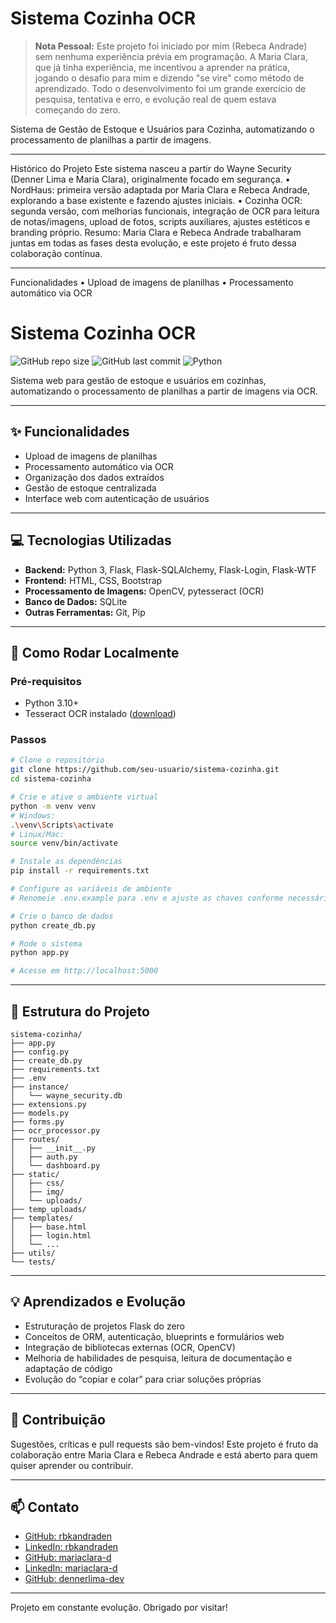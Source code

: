 # Sistema Cozinha OCR

> **Nota Pessoal:** Este projeto foi iniciado por mim (Rebeca Andrade) sem nenhuma experiência prévia em programação. A Maria Clara, que já tinha experiência, me incentivou a aprender na prática, jogando o desafio para mim e dizendo "se vire" como método de aprendizado. Todo o desenvolvimento foi um grande exercício de pesquisa, tentativa e erro, e evolução real de quem estava começando do zero.

Sistema de Gestão de Estoque e Usuários para Cozinha, automatizando o processamento de planilhas a partir de imagens.
________________________________________
Histórico do Projeto
Este sistema nasceu a partir do Wayne Security (Denner Lima e Maria Clara), originalmente focado em segurança.
•	NordHaus: primeira versão adaptada por Maria Clara e Rebeca Andrade, explorando a base existente e fazendo ajustes iniciais.
•	Cozinha OCR: segunda versão, com melhorias funcionais, integração de OCR para leitura de notas/imagens, upload de fotos, scripts auxiliares, ajustes estéticos e branding próprio.
Resumo: Maria Clara e Rebeca Andrade trabalharam juntas em todas as fases desta evolução, e este projeto é fruto dessa colaboração contínua.
________________________________________
Funcionalidades
•	Upload de imagens de planilhas
•	Processamento automático via OCR

# Sistema Cozinha OCR

![GitHub repo size](https://img.shields.io/github/repo-size/seu-usuario/sistema-cozinha)
![GitHub last commit](https://img.shields.io/github/last-commit/seu-usuario/sistema-cozinha)
![Python](https://img.shields.io/badge/python-3.10%2B-blue)

Sistema web para gestão de estoque e usuários em cozinhas, automatizando o processamento de planilhas a partir de imagens via OCR.

---

## :sparkles: Funcionalidades
- Upload de imagens de planilhas
- Processamento automático via OCR
- Organização dos dados extraídos
- Gestão de estoque centralizada
- Interface web com autenticação de usuários

---

## :computer: Tecnologias Utilizadas
- **Backend:** Python 3, Flask, Flask-SQLAlchemy, Flask-Login, Flask-WTF
- **Frontend:** HTML, CSS, Bootstrap
- **Processamento de Imagens:** OpenCV, pytesseract (OCR)
- **Banco de Dados:** SQLite
- **Outras Ferramentas:** Git, Pip

---

## :rocket: Como Rodar Localmente

### Pré-requisitos
- Python 3.10+
- Tesseract OCR instalado ([download](https://github.com/tesseract-ocr/tesseract))

### Passos
```bash
# Clone o repositório
git clone https://github.com/seu-usuario/sistema-cozinha.git
cd sistema-cozinha

# Crie e ative o ambiente virtual
python -m venv venv
# Windows:
.\venv\Scripts\activate
# Linux/Mac:
source venv/bin/activate

# Instale as dependências
pip install -r requirements.txt

# Configure as variáveis de ambiente
# Renomeie .env.example para .env e ajuste as chaves conforme necessário

# Crie o banco de dados
python create_db.py

# Rode o sistema
python app.py

# Acesse em http://localhost:5000
```

---

## :file_folder: Estrutura do Projeto
```text
sistema-cozinha/
├── app.py
├── config.py
├── create_db.py
├── requirements.txt
├── .env
├── instance/
│   └── wayne_security.db
├── extensions.py
├── models.py
├── forms.py
├── ocr_processor.py
├── routes/
│   ├── __init__.py
│   ├── auth.py
│   └── dashboard.py
├── static/
│   ├── css/
│   ├── img/
│   └── uploads/
├── temp_uploads/
├── templates/
│   ├── base.html
│   ├── login.html
│   └── ...
├── utils/
└── tests/
```

---

## :bulb: Aprendizados e Evolução
- Estruturação de projetos Flask do zero
- Conceitos de ORM, autenticação, blueprints e formulários web
- Integração de bibliotecas externas (OCR, OpenCV)
- Melhoria de habilidades de pesquisa, leitura de documentação e adaptação de código
- Evolução do “copiar e colar” para criar soluções próprias

---

## :handshake: Contribuição
Sugestões, críticas e pull requests são bem-vindos! Este projeto é fruto da colaboração entre Maria Clara e Rebeca Andrade e está aberto para quem quiser aprender ou contribuir.

---


## :mailbox: Contato
- [GitHub: rbkandraden](https://github.com/rbkandraden)
- [LinkedIn: rbkandraden](https://www.linkedin.com/in/rebecca-andrade-988026365/)
- [GitHub: mariaclara-d](https://github.com/mariaclara-d)
- [LinkedIn: mariaclara-d](https://www.linkedin.com/in/maria-clara-dev/)
- [GitHub: dennerlima-dev](https://github.com/dennerlima-dev)

---

Projeto em constante evolução. Obrigado por visitar!
